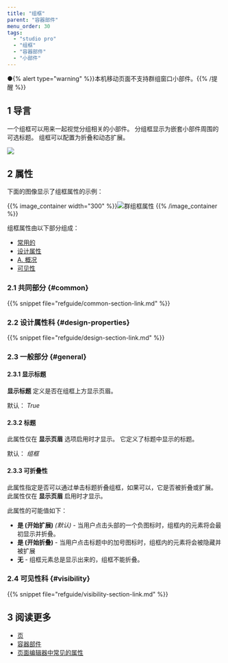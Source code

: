 ```yaml
---
title: "组框"
parent: "容器部件"
menu_order: 30
tags:
  - "studio pro"
  - "组框"
  - "容器部件"
  - "小部件"
---
```


●{% alert type="warning" %}}本机移动页面不支持群组窗口小部件。{{% /提醒 %}}

## 1 导言

一个组框可以用来一起视觉分组相关的小部件。 分组框显示为嵌套小部件周围的可选标题。 组框可以配置为折叠和动态扩展。

![](attachments/container-widgets/group-box.jpg)

## 2 属性

下面的图像显示了组框属性的示例：

{{% image_container width="300" %}}![群组框属性](attachments/container-widgets/group-box-properties.png)
{{% /image_container %}}

组框属性由以下部分组成：

* [常用的](#common)
* [设计属性](#design-properties)
* [A. 概况](#general)
* [可见性](#visibility)

### 2.1 共同部分 {#common}

{{% snippet file="refguide/common-section-link.md" %}}

### 2.2 设计属性科 {#design-properties}

{{% snippet file="refguide/design-section-link.md" %}}

### 2.3 一般部分 {#general}

#### 2.3.1 显示标题

**显示标题** 定义是否在组框上方显示页眉。

默认： *True*

#### 2.3.2 标题

此属性仅在 **显示页眉** 选项启用时才显示。 它定义了标题中显示的标题。

默认： *组框*

#### 2.3.3 可折叠性

此属性指定是否可以通过单击标题折叠组框，如果可以，它是否被折叠或扩展。 此属性仅在 **显示页眉** 启用时才显示。

此属性的可能值如下：

* **是 (开始扩展)**  *(默认)* - 当用户点击头部的一个负图标时，组框内的元素将会最初显示并折叠。
* **是 (开始折叠)** - 当用户点击标题中的加号图标时，组框内的元素将会被隐藏并被扩展
* **无** - 组框元素总是显示出来的，组框不能折叠。

### 2.4 可见性科 {#visibility}

{{% snippet file="refguide/visibility-section-link.md" %}}

## 3 阅读更多

* [页](page)
* [容器部件](容器部件)
* [页面编辑器中常见的属性](common-widget-properties)


